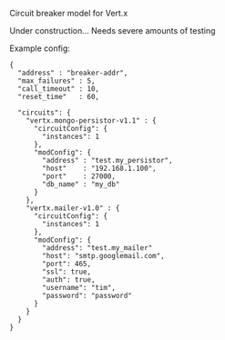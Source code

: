 Circuit breaker model for Vert.x

Under construction...  Needs severe amounts of testing

Example config:

    { 
      "address" : "breaker-addr",
      "max_failures" : 5,
      "call_timeout" : 10,
      "reset_time"   : 60,
      
      "circuits": {
        "vertx.mongo-persistor-v1.1" : {
          "circuitConfig": {
            "instances": 1
          },
          "modConfig": {
            "address" : "test.my_persistor",
            "host"    : "192.168.1.100",
            "port"    : 27000,
            "db_name" : "my_db"
          }
        },
        "vertx.mailer-v1.0" : {
          "circuitConfig": {
            "instances": 1
          },
          "modConfig": {
            "address": "test.my_mailer"
            "host": "smtp.googlemail.com",
            "port": 465,
            "ssl": true,
            "auth": true,
            "username": "tim",
            "password": "password"
          }
        }
      }
    }
